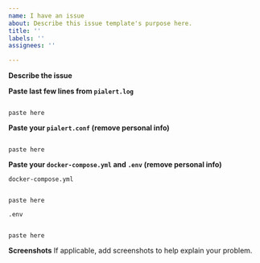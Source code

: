 ```yaml
---
name: I have an issue
about: Describe this issue template's purpose here.
title: ''
labels: ''
assignees: ''

---
```


**Describe the issue**


**Paste last few lines from `pialert.log`**

```

paste here

```

**Paste your `pialert.conf` (remove personal info)**

```

paste here

```

**Paste your `docker-compose.yml` and `.env` (remove personal info)**

`docker-compose.yml` 
```

paste here

```


`.env` 
```

paste here

```
**Screenshots**
If applicable, add screenshots to help explain your problem.
